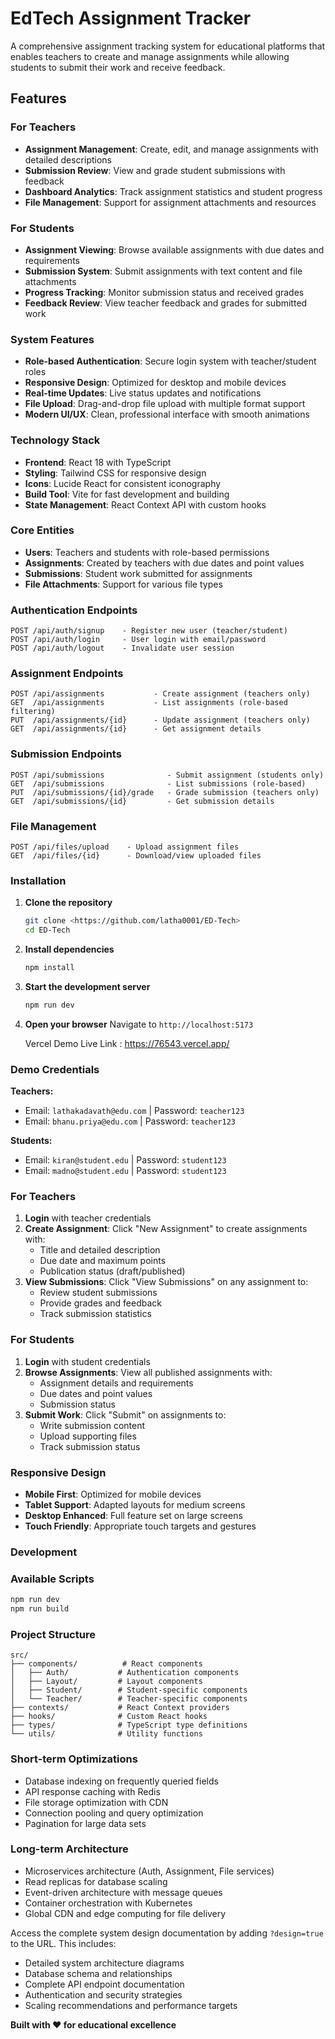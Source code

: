 # EdTech Assignment Tracker

A comprehensive assignment tracking system for educational platforms that enables teachers to create and manage assignments while allowing students to submit their work and receive feedback.

## Features

### For Teachers
- **Assignment Management**: Create, edit, and manage assignments with detailed descriptions
- **Submission Review**: View and grade student submissions with feedback
- **Dashboard Analytics**: Track assignment statistics and student progress
- **File Management**: Support for assignment attachments and resources

### For Students
- **Assignment Viewing**: Browse available assignments with due dates and requirements
- **Submission System**: Submit assignments with text content and file attachments
- **Progress Tracking**: Monitor submission status and received grades
- **Feedback Review**: View teacher feedback and grades for submitted work

### System Features
- **Role-based Authentication**: Secure login system with teacher/student roles
- **Responsive Design**: Optimized for desktop and mobile devices
- **Real-time Updates**: Live status updates and notifications
- **File Upload**: Drag-and-drop file upload with multiple format support
- **Modern UI/UX**: Clean, professional interface with smooth animations

### Technology Stack
- **Frontend**: React 18 with TypeScript
- **Styling**: Tailwind CSS for responsive design
- **Icons**: Lucide React for consistent iconography
- **Build Tool**: Vite for fast development and building
- **State Management**: React Context API with custom hooks

### Core Entities
- **Users**: Teachers and students with role-based permissions
- **Assignments**: Created by teachers with due dates and point values
- **Submissions**: Student work submitted for assignments
- **File Attachments**: Support for various file types

### Authentication Endpoints
```
POST /api/auth/signup    - Register new user (teacher/student)
POST /api/auth/login     - User login with email/password
POST /api/auth/logout    - Invalidate user session
```

### Assignment Endpoints
```
POST /api/assignments           - Create assignment (teachers only)
GET  /api/assignments           - List assignments (role-based filtering)
PUT  /api/assignments/{id}      - Update assignment (teachers only)
GET  /api/assignments/{id}      - Get assignment details
```

### Submission Endpoints
```
POST /api/submissions              - Submit assignment (students only)
GET  /api/submissions              - List submissions (role-based)
PUT  /api/submissions/{id}/grade   - Grade submission (teachers only)
GET  /api/submissions/{id}         - Get submission details
```

### File Management
```
POST /api/files/upload    - Upload assignment files
GET  /api/files/{id}      - Download/view uploaded files
```

### Installation

1. **Clone the repository**
   ```bash
   git clone <https://github.com/latha0001/ED-Tech>
   cd ED-Tech
   ```

2. **Install dependencies**
   ```bash
   npm install
   ```

3. **Start the development server**
   ```bash
   npm run dev
   ```

4. **Open your browser**
   Navigate to `http://localhost:5173`
   
   Vercel Demo Live Link : https://76543.vercel.app/

### Demo Credentials

**Teachers:**
- Email: `lathakadavath@edu.com` | Password: `teacher123`
- Email: `bhanu.priya@edu.com` | Password: `teacher123`

**Students:**
- Email: `kiran@student.edu` | Password: `student123`
- Email: `madno@student.edu` | Password: `student123`

### For Teachers

1. **Login** with teacher credentials
2. **Create Assignment**: Click "New Assignment" to create assignments with:
   - Title and detailed description
   - Due date and maximum points
   - Publication status (draft/published)
3. **View Submissions**: Click "View Submissions" on any assignment to:
   - Review student submissions
   - Provide grades and feedback
   - Track submission statistics

### For Students

1. **Login** with student credentials
2. **Browse Assignments**: View all published assignments with:
   - Assignment details and requirements
   - Due dates and point values
   - Submission status
3. **Submit Work**: Click "Submit" on assignments to:
   - Write submission content
   - Upload supporting files
   - Track submission status

### Responsive Design

- **Mobile First**: Optimized for mobile devices
- **Tablet Support**: Adapted layouts for medium screens
- **Desktop Enhanced**: Full feature set on large screens
- **Touch Friendly**: Appropriate touch targets and gestures

### Development

### Available Scripts

```bash
npm run dev      
npm run build    
```

### Project Structure
```
src/
├── components/          # React components
│   ├── Auth/           # Authentication components
│   ├── Layout/         # Layout components
│   ├── Student/        # Student-specific components
│   └── Teacher/        # Teacher-specific components
├── contexts/           # React Context providers
├── hooks/              # Custom React hooks
├── types/              # TypeScript type definitions
└── utils/              # Utility functions
```


### Short-term Optimizations
- Database indexing on frequently queried fields
- API response caching with Redis
- File storage optimization with CDN
- Connection pooling and query optimization
- Pagination for large data sets

### Long-term Architecture
- Microservices architecture (Auth, Assignment, File services)
- Read replicas for database scaling
- Event-driven architecture with message queues
- Container orchestration with Kubernetes
- Global CDN and edge computing for file delivery

Access the complete system design documentation by adding `?design=true` to the URL. This includes:

- Detailed system architecture diagrams
- Database schema and relationships
- Complete API endpoint documentation
- Authentication and security strategies
- Scaling recommendations and performance targets


**Built with ❤️ for educational excellence**
